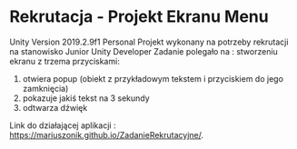 # Rekrutacja - Projekt Ekranu Menu
Unity Version 2019.2.9f1 Personal
Projekt wykonany na potrzeby rekrutacji na stanowisko Junior Unity Developer
Zadanie polegało na : 
stworzeniu ekranu z trzema przyciskami:
1) otwiera popup (obiekt z przykładowym tekstem i przyciskiem do jego zamknięcia)
2) pokazuje jakiś tekst na 3 sekundy
3) odtwarza dźwięk

Link do działającej aplikacji : https://mariuszonik.github.io/ZadanieRekrutacyjne/.
